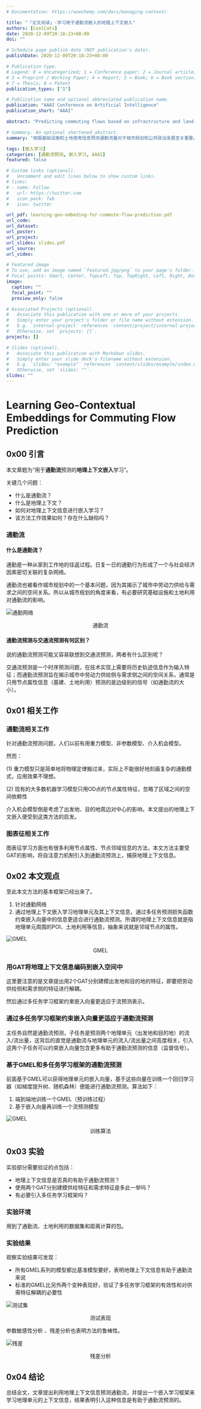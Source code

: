 ```yaml
---
# Documentation: https://wowchemy.com/docs/managing-content/

title: "「论文阅读」-学习用于通勤流嵌入的地理上下文嵌入"
authors: [CoolCats]
date: 2020-12-09T20:18:23+08:00
doi: ""

# Schedule page publish date (NOT publication's date).
publishDate: 2020-12-09T20:18:23+08:00

# Publication type.
# Legend: 0 = Uncategorized; 1 = Conference paper; 2 = Journal article;
# 3 = Preprint / Working Paper; 4 = Report; 5 = Book; 6 = Book section;
# 7 = Thesis; 8 = Patent
publication_types: ["1"]

# Publication name and optional abbreviated publication name.
publication: "AAAI Conference on Artificial Intelligence"
publication_short: "AAAI"

abstract: "Predicting commuting flows based on infrastructure and land- use information is critical for urban planning and public pol- icy development. However, it is a challenging task given the complex patterns of commuting flows. Conventional mod- els, such as gravity model, are mainly derived from physics principles and limited by their predictive power in real-world scenarios where many factors need to be considered. Mean- while, most existing machine learning-based methods ignore the spatial correlations and fail to model the influence of nearby regions. To address these issues, we propose Geo- contextual Multitask Embedding Learner (GMEL), a model that captures the spatial correlations from geographic contex- tual information for commuting flow prediction. Specifically, we first construct a geo-adjacency network containing the ge- ographic contextual information. Then, an attention mecha- nism is proposed based on the framework of graph attention network (GAT) to capture the spatial correlations and encode geographic contextual information to embedding space. Two separate GATs are used to model supply and demand charac- teristics. To enhance the effectiveness of the embedding rep- resentation, a multitask learning framework is used to intro- duce stronger restrictions, forcing the embeddings to encap- sulate effective representation for flow prediction. Finally, a gradient boosting machine is trained based on the learned em- beddings to predict commuting flows. We evaluate our model using real-world dataset from New York City and the experi- mental results demonstrate the effectiveness of our proposed method against the state of the art."

# Summary. An optional shortened abstract.
summary: "根据基础设施和土地使用信息预测通勤流量对于城市规划和公共政治发展至关重要。然而，由于通勤流的复杂模式，这是一项具有挑战性的任务。传统的模型，如重力模型，主要是从物理学原理中得出的，在现实世界中需要考虑很多因素的情况下，其预测能力有限。同时，现有大多数机器学习的方法忽略了空间相关性，没有对区域间的依赖关系进行建模。为了解决这些问题，我们提出了Geo-contextual Multitask Embedding Learner(GMEL)，一个从地理上下文信息中捕捉空间相关性的模型，用于通勤流量预测。具体来说，我们首先构建了一个包含地理上下文信息的地理适应性网络。然后，提出了一种基于图注意力网络（GAT）框架的注意力机制，以捕捉空间相关性，并将地理环境信息编码到嵌入空间。两种不同的GAT分别用来模拟供给和需求的特征。 为了提高嵌入表示的有效性，多任务学习框架用于引入更强的限制，迫使嵌入封装- sulate流量预测的有效表示。最后，基于学习到的EM- beddings训练梯度提升机来预测换乘流量。我们使用纽约市的真实世界数据集来评估我们的模型，经验-心理结果证明了我们所提出的方法与现有技术的有效性。"

tags: [嵌入学习]
categories: [通勤流预测, 嵌入学习, AAAI]
featured: false

# Custom links (optional).
#   Uncomment and edit lines below to show custom links.
# links:
# - name: Follow
#   url: https://twitter.com
#   icon_pack: fab
#   icon: twitter

url_pdf: learning-geo-embeding-for-commute-flow-prediction.pdf
url_code:
url_dataset:
url_poster:
url_project:
url_slides: slides.pdf
url_source:
url_video:

# Featured image
# To use, add an image named `featured.jpg/png` to your page's folder. 
# Focal points: Smart, Center, TopLeft, Top, TopRight, Left, Right, BottomLeft, Bottom, BottomRight.
image:
  caption: ""
  focal_point: ""
  preview_only: false

# Associated Projects (optional).
#   Associate this publication with one or more of your projects.
#   Simply enter your project's folder or file name without extension.
#   E.g. `internal-project` references `content/project/internal-project/index.md`.
#   Otherwise, set `projects: []`.
projects: []

# Slides (optional).
#   Associate this publication with Markdown slides.
#   Simply enter your slide deck's filename without extension.
#   E.g. `slides: "example"` references `content/slides/example/index.md`.
#   Otherwise, set `slides: ""`.
slides: ""
---
```

# Learning Geo-Contextual Embeddings for Commuting Flow Prediction
## 0x00 引言

本文章题为“用于**通勤流**预测的**地理上下文嵌入**学习”。

关键几个问题：

- 什么是通勤流？
- 什么是地理上下文？
- 如何对地理上下文信息进行嵌入学习？
- 该方法工作效果如何？存在什么缺陷吗？

### 通勤流

#### 什么是通勤流？

通勤是一种从家到工作地的往返过程。日复一日的通勤行为形成了一个与社会经济因素密切关联的复杂网络。

通勤流也被看作城市规划中的一个基本问题，因为其揭示了城市中劳动力供给与需求之间的空间关系。所以从城市规划的角度来看，有必要研究基础设施和土地利用对通勤流的影响。

![通勤网络](images/network.png)

<center>通勤流</center>

#### 通勤流预测与交通流预测有何区别？

说的通勤流预测可能又容易联想到交通流预测，两者有什么区别呢？

交通流预测是一个时序预测问题，在技术实现上需要将历史轨迹信息作为输入特征；而通勤流预测旨在揭示城市中劳动力供给侧与需求侧之间的空间关系，通常是只用节点属性信息（基建、土地利用）预测的是边级别的信号（如通勤流的大小）。

## 0x01 相关工作

### 通勤流相关工作

针对通勤流预测问题，人们以前有用重力模型、非参数模型、介入机会模型。

然而：

(1) 重力模型只是简单地将物理定律搬过来，实际上不能很好地刻画复杂的通勤模式，应用效果不理想。

(2) 现有的大多数机器学习模型只用OD点的节点属性特征，忽略了区域之间的空间依赖性

介入机会模型倒是考虑了出发地、目的地周边对中心的影响，本文提出的地理上下文嵌入便受到这类方法的启发。

### 图表征相关工作 

图表征学习方面也有很多利用节点属性、节点邻域信息的方法，本文方法主要受GAT的影响，将自注意力机制引入到通勤流预测上，捕获地理上下文信息。

## 0x02 本文观点

至此本文方法的基本框架已经出来了。

1. 针对通勤网络
2. 通过地理上下文嵌入学习地理单元及其上下文信息，通过多任务预测损失函数约束嵌入向量中的信息更适合进行通勤流预测。所谓的地理上下文信息就是指地理单元周围的POI、土地利用等信息，抽象来说就是邻域节点的属性。

![GMEL](images/gmel.png)<center>GMEL</center>

### 用GAT将地理上下文信息编码到嵌入空间中

这里要注意的是文章提出用2个GAT分别建模出发地和目的地的特征，即要把劳动供给侧和需求侧的特征进行解耦。

然后通过多任务学习框架约束嵌入向量更适应于流预测表示。

### 通过多任务学习框架约束嵌入向量更适应于通勤流预测

主任务自然是通勤流预测，子任务是预测两个地理单元（出发地和目的地）的流入/流出量，这背后的直觉是通勤流与地理单元的流入/流出量之间高度相关，引入这两个子任务可以约束嵌入向量包含更多有助于通勤流预测的信息（监督信号）。

### 基于GMEL和多任务学习框架的通勤流预测

前面基于GMEL可以获得地理单元的嵌入向量，基于这些向量在训练一个回归学习器（如梯度提升树、随机森林）便能进行通勤流预测。算法如下：

1. 端到端地训练一个GMEL（预训练过程）
2. 基于嵌入向量再训练一个流预测模型

![GMEL](images/algo.png)

<center>训练算法</center>

## 0x03 实验

实验部分需要验证的点包括：

- 地理上下文信息是否真的有助于通勤流预测？
- 使用两个GAT分别建模供给特征和需求特征是多此一举吗？
- 有必要引入多任务学习框架吗？

### 实验环境

用到了通勤流、土地利用的数据集和距离计算的包。

### 实验结果

观察实验结果可发现：

- 所有GMEL系列的模型都比基准模型要好，表明地理上下文信息有助于通勤流来说
- 标准的GMEL比另外两个变种表现好，验证了多任务学习框架的有效性和对供需特征解耦的必要性

![测试集](images/test_set.png)

<center>测试表现</center>

参数敏感性分析 、残差分析也表明方法的鲁棒性。

![残差](images/residual.png)

<center>残差分析</center>

## 0x04 结论

总结全文，文章提出利用地理上下文信息预测通勤流，并提出一个嵌入学习框架来学习地理单元的上下文信息，结果表明引入这种信息是有助于通勤流预测的。

